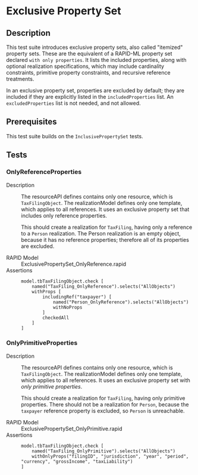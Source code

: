 # Exclusive Property Set

## Description

This test suite introduces exclusive property sets, also called "itemized" 
property sets. These are the equivalent of a RAPID-ML property set declared
`with only properties`. It lists the included properties, along with 
optional realization specifications, which may include cardinality constraints,
primitive property constraints, and recursive reference treatments.

In an exclusive property set, properties are excluded by default; they are 
included if they are explicitly listed in the `includedProperties` list. 
An `excludedProperties` list is not needed, and not allowed. 

## Prerequisites

This test suite builds on the `InclusivePropertySet` tests.

## Tests

### OnlyReferenceProperties

<dl>
  <dt>Description</dt>
  <dd>

The resourceAPI defines contains only one resource, which is `TaxFilingObject`. 
The realizationModel defines only one template, which applies to all references. It 
uses an exclusive property set that includes only reference properties.

This should create a realization for `TaxFiling`, having only a reference to a `Person` 
realization. The Person realization is an empty object, because it has no reference 
properties; therefore all of its properties are excluded.

  </dd>
  <dt>RAPID Model</dt>
  <dd>ExclusivePropertySet_OnlyReference.rapid</dd>
  <dt>Assertions</dt>
  <dd>
  
``` OnlyReference
model.tbTaxFilingObject.check [
    named("TaxFiling_OnlyReference").selects("AllObjects")
    withProps [
        includingRef("taxpayer") [
            named("Person_OnlyReference").selects("AllObjects")
            withNoProps
        ]
        checkedAll
    ]
]
```
  
  </dd>
</dl>


### OnlyPrimitiveProperties

<dl>
  <dt>Description</dt>
  <dd>

The resourceAPI defines contains only one resource, which is `TaxFilingObject`. 
The realizationModel defines only one template, which applies to all references. It 
uses an exclusive property set with _only primitive properties_.

This should create a realization for `TaxFiling`, having only primitive properties.
There should not be a realization for `Person`, because the `taxpayer` reference 
property is excluded, so `Person` is unreachable.

  </dd>
  <dt>RAPID Model</dt>
  <dd>ExclusivePropertySet_OnlyPrimitive.rapid</dd>
  <dt>Assertions</dt>
  <dd>

``` OnlyPrimitive
model.tbTaxFilingObject.check [
    named("TaxFiling_OnlyPrimitive").selects("AllObjects")
    withOnlyProps("filingID", "jurisdiction", "year", "period", "currency", "grossIncome", "taxLiability")
]
```

  </dd>
</dl>
